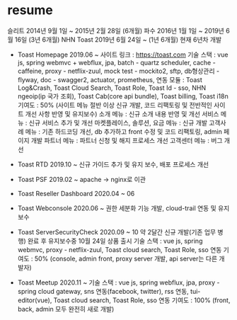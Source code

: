 # resume
슬리트 2014년 9월 1일 ~ 2015년 2월 28일 (6개월)
파수 2016년 1월 1일 ~ 2019년 6월 16일 (3년 6개월)
NHN Toast 2019년 6월 24일 ~ (1년 6개월)
현재 6년차 개발
* Toast Homepage 2019.06 ~ 
사이트 링크 : https://toast.com
기술 스택 : vue js, 
          spring webmvc + webflux, 
          jpa, 
          batch - quartz scheduler, 
          cache - caffeine, 
          proxy - netflix-zuul, 
          mock test - mockito2, 
          sftp,
          db형상관리 - flyway,
          doc - swagger2,
          actuator, prometheus,
연동 모듈 : Toast Log&Crash,
          Toast Cloud Search,
          Toast Role,
          Toast Id - sso,
          NHN ngeoip(ip 국가 조회),
          Toast Cab(core api bundle),
          Toast billing,
          Toast i18n
기여도 : 50% (사이트 메뉴 절반 이상 신규 개발, 코드 리팩토링 및 전반적인 사이트 개선 사항 반영 및 유지보수)
소개 메뉴 : 신규 소개 내용 반영 및 개선
서비스 메뉴 : 신규 서비스 추가 및 개선
마켓플레이스, 솔루션, 요금 메뉴 : 신규 개발 
고객사례 메뉴 : 기존 하드코딩 개선, db 추가하고 front 수정 및 코드 리팩토링, admin 페이지 개발
파트너 메뉴 : 파트너 신청 및 해지 프로세스 개선
고객센터 메뉴 : 버그 개선

* Toast RTD 2019.10 ~
신규 가이드 추가 및 유지 보수, 배포 프로세스 개선 

* Toast PSF 2019.02 ~
apache -> nginx로 이관

* Toast Reseller Dashboard 2020.04 ~ 06

* Toast Webconsole 2020.06 ~
권한 세분화 기능 개발, cloud-trail 연동 및 유지보수

* Toast ServerSecurityCheck 2020.09 ~ 10
약 2달간 신규 개발(기존 업무 병행) 완료 후 유지보수중
10월 24일 상품 출시
기술 스택 : vue js, spring webmvc, proxy - netflix-zuul, Toast cloud search, Toast Role, sso 연동
기여도 : 50% (console, admin front, proxy server 개발, api server는 다른 개발자)

* Toast Meetup 2020.11 ~
기술 스택 : vue js, spring webflux, jpa, proxy - spring cloud gateway, sns 연동(facebook, twitter), rss 연동, tui-editor(vue), Toast cloud search, Toast Role, sso 연동
기여도 : 100% (front, back, admin 모두 완전히 새로 개발)
